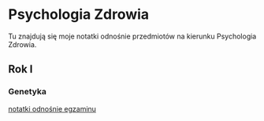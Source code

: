 # Psychologia Zdrowia 
Tu znajdują się moje notatki odnośnie przedmiotów na kierunku Psychologia Zdrowia.

## Rok I

### Genetyka
[notatki odnośnie egzaminu ](https://github.com/agatazbikowska/notatki_psychologia/commit/8d4b749cbfcfd0bf38811ff6f96f9af77c751bde)
